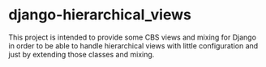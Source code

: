 # django-hierarchical_views
This project is intended to provide some CBS views and mixing for Django in order to be able to handle hierarchical views with little configuration and just by extending those classes and mixing.

